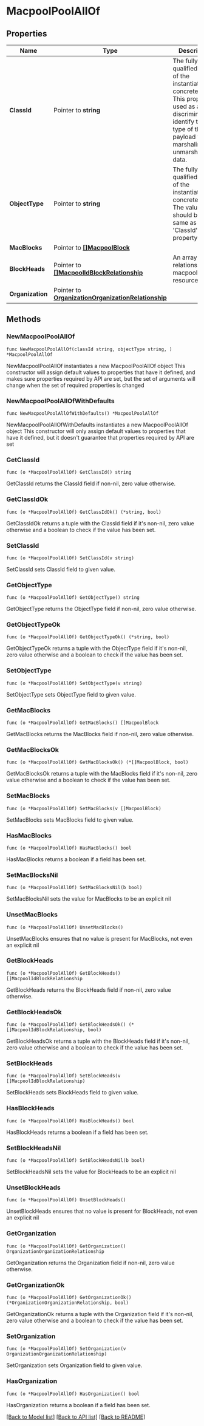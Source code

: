 # MacpoolPoolAllOf

## Properties

Name | Type | Description | Notes
------------ | ------------- | ------------- | -------------
**ClassId** | Pointer to **string** | The fully-qualified name of the instantiated, concrete type. This property is used as a discriminator to identify the type of the payload when marshaling and unmarshaling data. | [default to "macpool.Pool"]
**ObjectType** | Pointer to **string** | The fully-qualified name of the instantiated, concrete type. The value should be the same as the &#39;ClassId&#39; property. | [default to "macpool.Pool"]
**MacBlocks** | Pointer to [**[]MacpoolBlock**](MacpoolBlock.md) |  | [optional] 
**BlockHeads** | Pointer to [**[]MacpoolIdBlockRelationship**](MacpoolIdBlockRelationship.md) | An array of relationships to macpoolIdBlock resources. | [optional] [readonly] 
**Organization** | Pointer to [**OrganizationOrganizationRelationship**](OrganizationOrganizationRelationship.md) |  | [optional] 

## Methods

### NewMacpoolPoolAllOf

`func NewMacpoolPoolAllOf(classId string, objectType string, ) *MacpoolPoolAllOf`

NewMacpoolPoolAllOf instantiates a new MacpoolPoolAllOf object
This constructor will assign default values to properties that have it defined,
and makes sure properties required by API are set, but the set of arguments
will change when the set of required properties is changed

### NewMacpoolPoolAllOfWithDefaults

`func NewMacpoolPoolAllOfWithDefaults() *MacpoolPoolAllOf`

NewMacpoolPoolAllOfWithDefaults instantiates a new MacpoolPoolAllOf object
This constructor will only assign default values to properties that have it defined,
but it doesn't guarantee that properties required by API are set

### GetClassId

`func (o *MacpoolPoolAllOf) GetClassId() string`

GetClassId returns the ClassId field if non-nil, zero value otherwise.

### GetClassIdOk

`func (o *MacpoolPoolAllOf) GetClassIdOk() (*string, bool)`

GetClassIdOk returns a tuple with the ClassId field if it's non-nil, zero value otherwise
and a boolean to check if the value has been set.

### SetClassId

`func (o *MacpoolPoolAllOf) SetClassId(v string)`

SetClassId sets ClassId field to given value.


### GetObjectType

`func (o *MacpoolPoolAllOf) GetObjectType() string`

GetObjectType returns the ObjectType field if non-nil, zero value otherwise.

### GetObjectTypeOk

`func (o *MacpoolPoolAllOf) GetObjectTypeOk() (*string, bool)`

GetObjectTypeOk returns a tuple with the ObjectType field if it's non-nil, zero value otherwise
and a boolean to check if the value has been set.

### SetObjectType

`func (o *MacpoolPoolAllOf) SetObjectType(v string)`

SetObjectType sets ObjectType field to given value.


### GetMacBlocks

`func (o *MacpoolPoolAllOf) GetMacBlocks() []MacpoolBlock`

GetMacBlocks returns the MacBlocks field if non-nil, zero value otherwise.

### GetMacBlocksOk

`func (o *MacpoolPoolAllOf) GetMacBlocksOk() (*[]MacpoolBlock, bool)`

GetMacBlocksOk returns a tuple with the MacBlocks field if it's non-nil, zero value otherwise
and a boolean to check if the value has been set.

### SetMacBlocks

`func (o *MacpoolPoolAllOf) SetMacBlocks(v []MacpoolBlock)`

SetMacBlocks sets MacBlocks field to given value.

### HasMacBlocks

`func (o *MacpoolPoolAllOf) HasMacBlocks() bool`

HasMacBlocks returns a boolean if a field has been set.

### SetMacBlocksNil

`func (o *MacpoolPoolAllOf) SetMacBlocksNil(b bool)`

 SetMacBlocksNil sets the value for MacBlocks to be an explicit nil

### UnsetMacBlocks
`func (o *MacpoolPoolAllOf) UnsetMacBlocks()`

UnsetMacBlocks ensures that no value is present for MacBlocks, not even an explicit nil
### GetBlockHeads

`func (o *MacpoolPoolAllOf) GetBlockHeads() []MacpoolIdBlockRelationship`

GetBlockHeads returns the BlockHeads field if non-nil, zero value otherwise.

### GetBlockHeadsOk

`func (o *MacpoolPoolAllOf) GetBlockHeadsOk() (*[]MacpoolIdBlockRelationship, bool)`

GetBlockHeadsOk returns a tuple with the BlockHeads field if it's non-nil, zero value otherwise
and a boolean to check if the value has been set.

### SetBlockHeads

`func (o *MacpoolPoolAllOf) SetBlockHeads(v []MacpoolIdBlockRelationship)`

SetBlockHeads sets BlockHeads field to given value.

### HasBlockHeads

`func (o *MacpoolPoolAllOf) HasBlockHeads() bool`

HasBlockHeads returns a boolean if a field has been set.

### SetBlockHeadsNil

`func (o *MacpoolPoolAllOf) SetBlockHeadsNil(b bool)`

 SetBlockHeadsNil sets the value for BlockHeads to be an explicit nil

### UnsetBlockHeads
`func (o *MacpoolPoolAllOf) UnsetBlockHeads()`

UnsetBlockHeads ensures that no value is present for BlockHeads, not even an explicit nil
### GetOrganization

`func (o *MacpoolPoolAllOf) GetOrganization() OrganizationOrganizationRelationship`

GetOrganization returns the Organization field if non-nil, zero value otherwise.

### GetOrganizationOk

`func (o *MacpoolPoolAllOf) GetOrganizationOk() (*OrganizationOrganizationRelationship, bool)`

GetOrganizationOk returns a tuple with the Organization field if it's non-nil, zero value otherwise
and a boolean to check if the value has been set.

### SetOrganization

`func (o *MacpoolPoolAllOf) SetOrganization(v OrganizationOrganizationRelationship)`

SetOrganization sets Organization field to given value.

### HasOrganization

`func (o *MacpoolPoolAllOf) HasOrganization() bool`

HasOrganization returns a boolean if a field has been set.


[[Back to Model list]](../README.md#documentation-for-models) [[Back to API list]](../README.md#documentation-for-api-endpoints) [[Back to README]](../README.md)


